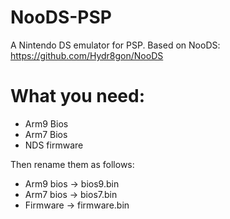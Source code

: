 # NooDS-PSP
 A Nintendo DS emulator for PSP.
 Based on NooDS: https://github.com/Hydr8gon/NooDS

# What you need:
- Arm9 Bios
- Arm7 Bios
- NDS firmware

Then rename them as follows:
  - Arm9 bios -> bios9.bin
  - Arm7 bios -> bios7.bin
  - Firmware  -> firmware.bin
